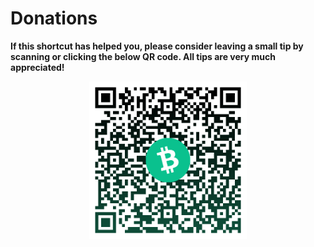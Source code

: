 # Donations
**If this shortcut has helped you, please consider leaving a small tip by scanning or clicking the below QR code. All tips are very much appreciated!**

<div align="center">
  <a href="bitcoincash:qq5l9j3cgah8s6rz3xd5aet0u8wml2ezsgst9fedzz?amount=0.0086369">
    <img src="/images/donation_qr.png" width="50%" alt="BCH"/>
  </a>
</div>
